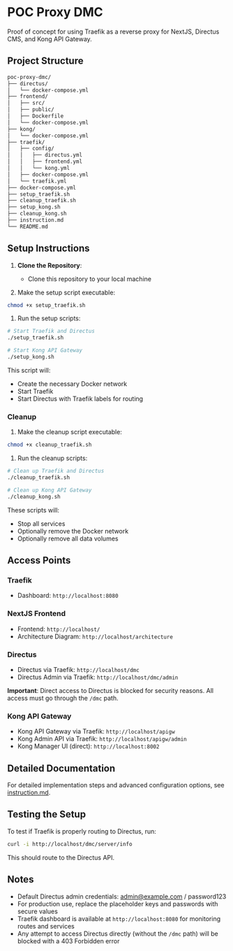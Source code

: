 # POC Proxy DMC

Proof of concept for using Traefik as a reverse proxy for NextJS, Directus CMS, and Kong API Gateway.

## Project Structure

```bash
poc-proxy-dmc/
├── directus/
│   └── docker-compose.yml
├── frontend/
│   ├── src/
│   ├── public/
│   ├── Dockerfile
│   └── docker-compose.yml
├── kong/
│   └── docker-compose.yml
├── traefik/
│   ├── config/
│   │   ├── directus.yml
│   │   ├── frontend.yml
│   │   └── kong.yml
│   ├── docker-compose.yml
│   └── traefik.yml
├── docker-compose.yml
├── setup_traefik.sh
├── cleanup_traefik.sh
├── setup_kong.sh
├── cleanup_kong.sh
├── instruction.md
└── README.md
```

## Setup Instructions

1. **Clone the Repository**:
   - Clone this repository to your local machine

2. Make the setup script executable:

```bash
chmod +x setup_traefik.sh
```

1. Run the setup scripts:

```bash
# Start Traefik and Directus
./setup_traefik.sh

# Start Kong API Gateway
./setup_kong.sh
```

This script will:

- Create the necessary Docker network
- Start Traefik
- Start Directus with Traefik labels for routing

### Cleanup

1. Make the cleanup script executable:

```bash
chmod +x cleanup_traefik.sh
```

1. Run the cleanup scripts:

```bash
# Clean up Traefik and Directus
./cleanup_traefik.sh

# Clean up Kong API Gateway
./cleanup_kong.sh
```

These scripts will:

- Stop all services
- Optionally remove the Docker network
- Optionally remove all data volumes

## Access Points

### Traefik

- Dashboard: `http://localhost:8080`

### NextJS Frontend

- Frontend: `http://localhost/`
- Architecture Diagram: `http://localhost/architecture`

### Directus
- Directus via Traefik: `http://localhost/dmc`
- Directus Admin via Traefik: `http://localhost/dmc/admin`

**Important**: Direct access to Directus is blocked for security reasons. All access must go through the `/dmc` path.

### Kong API Gateway

- Kong API Gateway via Traefik: `http://localhost/apigw`
- Kong Admin API via Traefik: `http://localhost/apigw/admin`
- Kong Manager UI (direct): `http://localhost:8002`

## Detailed Documentation

For detailed implementation steps and advanced configuration options, see [instruction.md](instruction.md).

## Testing the Setup

To test if Traefik is properly routing to Directus, run:

```bash
curl -i http://localhost/dmc/server/info
```

This should route to the Directus API.

## Notes

- Default Directus admin credentials: admin@example.com / password123
- For production use, replace the placeholder keys and passwords with secure values
- Traefik dashboard is available at `http://localhost:8080` for monitoring routes and services
- Any attempt to access Directus directly (without the `/dmc` path) will be blocked with a 403 Forbidden error
